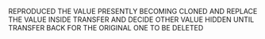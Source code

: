 REPRODUCED THE VALUE PRESENTLY BECOMING CLONED AND REPLACE THE VALUE INSIDE TRANSFER AND DECIDE OTHER VALUE HIDDEN UNTIL TRANSFER BACK FOR THE ORIGINAL ONE TO BE DELETED
